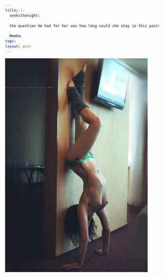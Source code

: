 ```yaml
--- 
title: |-
  seeksthenight:
  
  the question He had for her was how long could she stay in this position once His mouth took her
  
  Mmmhm.
tags: 
layout: post
---
```

![](/tumblr_files/tumblr_ldio5iWf7U1qb4qj0o1_500.jpg)
